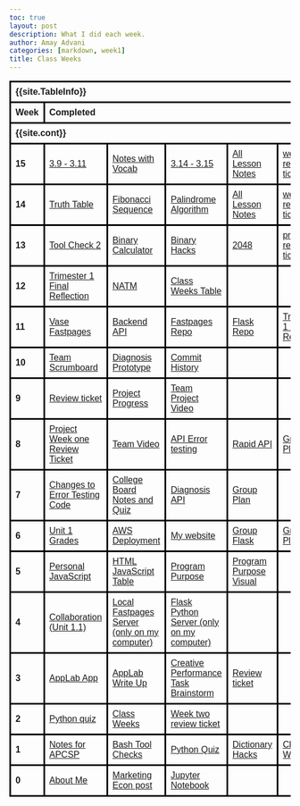```yaml
---
toc: true
layout: post
description: What I did each week.
author: Amay Advani
categories: [markdown, week1]
title: Class Weeks
---
```


<html>
    <head>
        <style>
            table {
            font-family: Ariel, sans-serif;
            border-collapse: collapse;
            width: 100%;
            }
            td, th {
            border: 3px solid black;
            text-align: left;
            padding: 8px;
            }
        </style>
    </head>
<body>

<table>
  <tr>
  <!-- In config.yml -->
    <th colspan="10">{{site.TableInfo}}</th>
  </tr>
  <tr>
    <th>Week</th>
    <th colspan="9">Completed</th>
  </tr>
  <tr>
  <!-- In config.yml -->
    <th colspan="10">{{site.cont}}</th>
  </tr>
  <tr>
    <th>15</th>
    <td><a href="https://amayadvani.github.io/fastpages/2022/12/06/39and311.html">3.9 - 3.11 </a></td>
    <td><a href="https://amayadvani.github.io/fastpages/2022/12/09/monkeynotes.html">Notes with Vocab</a></td>
    <td><a href="https://amayadvani.github.io/fastpages/2022/12/12/314315hacks.html">3.14 - 3.15</a></td>
    <td><a href="https://amayadvani.github.io/fastpages/2022/11/28/lesson_notes.html">All Lesson Notes</a></td>
    <td><a href="https://github.com/amayadvani/fastpages/issues/13"> week 15 review ticket</a></td>
    <td></td>
    <td></td>
  </tr>
   <tr>
    <th>14</th>
    <td><a href="https://amayadvani.github.io/fastpages/2022/12/01/palindrome.html">Truth Table</a></td>
    <td><a href="https://amayadvani.github.io/fastpages/2022/12/01/fibancci.html">Fibonacci Sequence</a></td>
    <td><a href="https://amayadvani.github.io/fastpages/2022/12/02/truth.html">Palindrome Algorithm</a></td>
    <td><a href="https://amayadvani.github.io/fastpages/2022/11/28/lesson_notes.html">All Lesson Notes</a></td>
    <td><a href="https://github.com/amayadvani/fastpages/issues/12"> week 14 review ticket</a></td>
    <td></td>
    <td></td>
  </tr>
  <tr>
    <th>13</th>
    <td><a href="https://amayadvani.github.io/fastpages/2022/11/16/toolscheck2.html">Tool Check 2</a></td>
    <td><a href="https://amayadvani.github.io/fastpages/2022/11/17/bc.html">Binary Calculator</a></td>
    <td><a href="https://amayadvani.github.io/fastpages/frontend/binary">Binary Hacks</a></td>
    <td><a href="https://amayadvani.github.io/fastpages/2048">2048</a></td>
    <td><a href="https://github.com/amayadvani/fastpages/issues/11">pre turkey review ticket</a></td>
    <td></td>
    <td></td>
  </tr>
  <tr>
    <th>12</th>
    <td><a href="https://amayadvani.github.io/fastpages/2022/11/08/final.html">Trimester 1 Final Reflection</a></td>
    <td><a href="https://vivianknee.github.io/VaseProject/markdown/2022/10/23/notm.html">NATM</a></td>
    <td><a href="https://amayadvani.github.io/fastpages/_pages/2022-class-weeks.html">Class Weeks Table</a></td>
    <td></td>
    <td></td>
    <td></td>
    <td></td>
  </tr>
  <tr>
    <th>11</th>
    <td><a href="https://vivianknee.github.io/VaseProject/2022/10/31/VASE-get-diagnosis.html">Vase Fastpages</a></td>
    <td><a href="https://vase.nighthawkcodescrums.gq">Backend API</a></td>
    <td><a href="https://github.com/vivianknee/VaseProject.git">Fastpages Repo</a></td>
    <td><a href="https://github.com/amayadvani/VASE.git">Flask Repo</a></td>
    <td><a href="https://amayadvani.github.io/fastpages/2022/11/08/final.html">Trimester 1 Final Reflection</a></td>
    <td></td>
    <td></td>
  </tr>
  <tr>
    <th>10</th>
    <td><a href="https://docs.google.com/document/d/1RX6tM69iN7ROI08JDabsySudZdk-A-aL1VDg5w9rRGk/edit">Team Scrumboard</a></td>
    <td><a href="https://vivianknee.github.io/VaseProject/2022/10/31/VASE-get-diagnosis.html"> Diagnosis Prototype</a></td>
    <td><a href="https://github.com/amay.advani/VASE/graphs/contributors">Commit History</a></td>
    <td></td>
    <td></td>
    <td></td>
    <td></td>
  </tr>
  <tr>
    <th>9</th>
    <td><a href="https://github.com/e-shen2022/emma_blog/issues/10">Review ticket</a></td>
    <td><a href="https://github.com/amayadvani/fastpages/issues/10">Project Progress</a></td>
    <td><a href="https://www.youtube.com/watch?v=t7Uug3ZN0mk&ab_channel=emmashen">Team Project Video</a></td>
    <td></td>
    <td></td>
    <td></td>
    <td></td>
  </tr>
  <tr>
    <th>8</th>
    <td><a href="https://github.com/e-shen2022/emma_blog/issues/9">Project Week one Review Ticket</a></td>
    <td><a href="https://www.youtube.com/watch?v=t7Uug3ZN0mk&ab_channel=emmashen">Team Video</a></td>
    <td><a href="https://amayadvani.github.io/fastpages/2022/10/03/AP-error_testing.html">API Error testing</a></td>
    <td><a href="https://amayadvani.github.io/fastpages/rapidapi/">Rapid API</a></td>
    <td><a href="https://lawnmowers.nighthawkcodescrums.gq/GroupProjectPlan/">Group Plan</a></td>
    <td></td>
    <td></td>
  </tr>
  <tr>
    <th>7</th>
    <td><a href="https://amayadvani.github.io/fastpages/2022/10/03/AP-error_testing.html">Changes to Error Testing Code</a></td>
    <td><a href="https://amayadvani.github.io/fastpages/2022/10/09/AP-notes.html">College Board Notes and Quiz</a></td>
    <td><a href="https://amayadvani.github.io/fastpages/rapidapi/">Diagnosis API</a></td>
    <td><a href="https://amayadvani.github.io/fastpages/markdown/week5/2022/09/25/big-idea.html">Group Plan</a></td>
    <td></td>
    <td></td>
    <td></td>
  </tr>
  <tr>
    <th>6</th>
    <td><a href="https://amayadvani.github.io/fastpages/2022/10/03/AP-error_testing.html">Unit 1 Grades</a></td>
    <td><a href="">AWS Deployment</a></td>
    <td><a href="https://www.amaynighthawk.tk">My website</a></td>
    <td><a href="http://10.8.133.148/">Group Flask</a></td>
    <td><a href="http://10.8.133.148/scrum/">Group Plan</a></td>
    <td></td>
    <td></td>
  </tr>
  <tr>
    <th>5</th>
    <td><a href="https://amayadvani.github.io/fastpages/markdown/week5/2022/09/26/jstable.html">Personal JavaScript</a></td>
    <td><a href="https://amayadvani.github.io/fastpages/pages/submenu.html">HTML JavaScript Table</a></td>
    <td><a href="https://amayadvani.github.io/fastpages/markdown/week5/2022/09/25/big-idea.html">Program Purpose</a></td>
    <td><a href="https://amayadvani.github.io/fastpages/markdown/week5/2022/09/25/big-idea.html">Program Purpose Visual</a></td>
    <td></td>
    <td></td>
    <td></td>
  </tr>
  <tr>
    <th>4</th>
    <td><a href="https://amayadvani.github.io/fastpages/markdown/week4/2022/09/19/collaboration-notes.html">Collaboration (Unit 1.1)</a></td>
    <td><a href="http://127.0.0.1:4000/fastpages/">Local Fastpages Server (only on my computer)</a></td>
    <td><a href="http://127.0.0.1:5000/">Flask Python Server (only on my computer)</a></td>
    <td></td>
    <td></td>
    <td></td>
    <td></td>
  </tr>
  <tr>
    <th>3</th>
    <td><a href="https://studio.code.org/projects/applab/lGXN5M6PCQyTsxnK5Eoh9smKzj_h86vf0KLN5Pw3aWY">AppLab App</a></td>
    <td><a href="https://amayadvani.github.io/fastpages/jupyter/week3/2022/09/18/code-org.html">AppLab Write Up</a></td>
    <td><a href="https://docs.google.com/document/d/1RX6tM69iN7ROI08JDabsySudZdk-A-aL1VDg5w9rRGk/edit">Creative Performance Task Brainstorm</a></td>
    <td><a href="https://github.com/amayadvani/fastpages/issues/6">Review ticket</a></td>
    <td></td>
    <td></td>
    <td></td>
  </tr>
  <tr>
    <th>2</th>
    <td><a href="https://amayadvani.github.io/fastpages/jupyter/week3/2022/09/11/python-extra-quiz.html">Python quiz</a></td>
    <td><a href="">Class Weeks</a></td>
    <td><a href="https://github.com/amayadvani/fastpages/issues/5">Week two review ticket</a></td>
    <td></td>
    <td></td>
    <td></td>
    <td></td>
  </tr>
  <tr>
    <th>1</th>
    <td><a href="https://kaiden-dough.github.io/fastpages/_pages/02_notes.html">Notes for APCSP</a></td>
    <td><a href="https://amayadvani.github.io/fastpages/jupyter/week1/2022/08/28/tool_check.html">Bash Tool Checks</a></td>
    <td><a href="https://amayadvani.github.io/fastpages/2022/08/26/python-hacks.html">Python Quiz</a></td>
    <td><a href="https://amayadvani.github.io/fastpages/jupyter/week2/2022/08/29/TP120-python_lists.html">Dictionary Hacks</a></td>
    <td><a href="https://amayadvani.github.io/fastpages/_pages/2022-class-weeks.html">Class Weeks</a></td>
    <td><a href="https://amayadvani.github.io/fastpages/jupyter/week1/2022/08/28/tool_check.html">Homepage Customization</a></td>
    <td></td>
  </tr>
  <tr>
    <th>0</th>
    <td><a href="https://amay.advani.github.io/fastpages/about/">About Me</a></td>
    <td><a href="https://amayadvani.github.io/fastpages/markdown/week1/2022/08/25/marketing-econ.html">Marketing Econ post</a></td>
    <td><a href="https://amay.advani.github.io/fastpages/jupyter/week0/2022/08/21/firstjupyternotebook.html">Jupyter Notebook</a></td>
    <td></td>
    <td></td>
    <td></td>
    <td></td>
  </tr>
